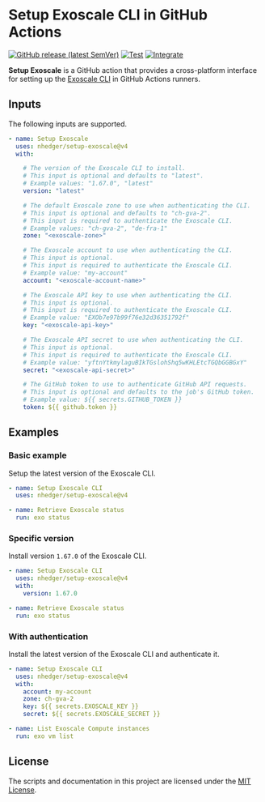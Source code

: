 # Setup Exoscale CLI in GitHub Actions

[![GitHub release (latest SemVer)](https://img.shields.io/github/v/release/nhedger/setup-exoscale?label=latest&logo=github)](https://github.com/marketplace/actions/setup-exoscale)
[![Test](https://github.com/nhedger/setup-exoscale/actions/workflows/test.yaml/badge.svg)](https://github.com/nhedger/setup-exoscale/actions/workflows/test.yaml)
[![Integrate](https://github.com/nhedger/setup-exoscale/actions/workflows/integrate.yaml/badge.svg)](https://github.com/nhedger/setup-exoscale/actions/workflows/integrate.yaml)

**Setup Exoscale** is a GitHub action that provides a cross-platform interface
for setting up the [Exoscale CLI](https://github.com/exoscale/cli) in GitHub
Actions runners.

## Inputs

The following inputs are supported.

```yaml
- name: Setup Exoscale
  uses: nhedger/setup-exoscale@v4
  with:

    # The version of the Exoscale CLI to install.
    # This input is optional and defaults to "latest".
    # Example values: "1.67.0", "latest"
    version: "latest"

    # The default Exoscale zone to use when authenticating the CLI.
    # This input is optional and defaults to "ch-gva-2".
    # This input is required to authenticate the Exoscale CLI.
    # Example values: "ch-gva-2", "de-fra-1"
    zone: "<exoscale-zone>"

    # The Exoscale account to use when authenticating the CLI.
    # This input is optional.
    # This input is required to authenticate the Exoscale CLI.
    # Example value: "my-account"
    account: "<exoscale-account-name>"

    # The Exoscale API key to use when authenticating the CLI.
    # This input is optional.
    # This input is required to authenticate the Exoscale CLI.
    # Example value: "EXOb7e97b99f76e32d36351792f"
    key: "<exoscale-api-key>"

    # The Exoscale API secret to use when authenticating the CLI.
    # This input is optional.
    # This input is required to authenticate the Exoscale CLI.
    # Example value: "yftnYtkmylaguBIkTGslohShq5wKHLEtcTGQbGGBGxY"
    secret: "<exoscale-api-secret>"

    # The GitHub token to use to authenticate GitHub API requests.
    # This input is optional and defaults to the job's GitHub token.
    # Example value: ${{ secrets.GITHUB_TOKEN }}
    token: ${{ github.token }}
```

## Examples

### Basic example

Setup the latest version of the Exoscale CLI.

```yaml
- name: Setup Exoscale CLI
  uses: nhedger/setup-exoscale@v4

- name: Retrieve Exoscale status
  run: exo status
```

### Specific version

Install version `1.67.0` of the Exoscale CLI.

```yaml
- name: Setup Exoscale CLI
  uses: nhedger/setup-exoscale@v4
  with:
    version: 1.67.0

- name: Retrieve Exoscale status
  run: exo status
```

### With authentication

Install the latest version of the Exoscale CLI and authenticate it.

```yaml
- name: Setup Exoscale CLI
  uses: nhedger/setup-exoscale@v4
  with:
    account: my-account
    zone: ch-gva-2
    key: ${{ secrets.EXOSCALE_KEY }}
    secret: ${{ secrets.EXOSCALE_SECRET }}

- name: List Exoscale Compute instances
  run: exo vm list
```

## License

The scripts and documentation in this project are licensed under
the [MIT License](LICENSE.md).
